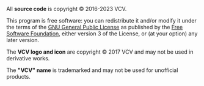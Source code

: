 All **source code** is copyright © 2016-2023 VCV.

This program is free software: you can redistribute it and/or modify it under the terms of the [GNU General Public License](https://www.gnu.org/licenses/gpl-3.0.en.html) as published by the [Free Software Foundation](https://www.fsf.org/), either version 3 of the License, or (at your option) any later version.

The **VCV logo and icon** are copyright © 2017 VCV and may not be used in derivative works.

The **"VCV" name** is trademarked and may not be used for unofficial products.
